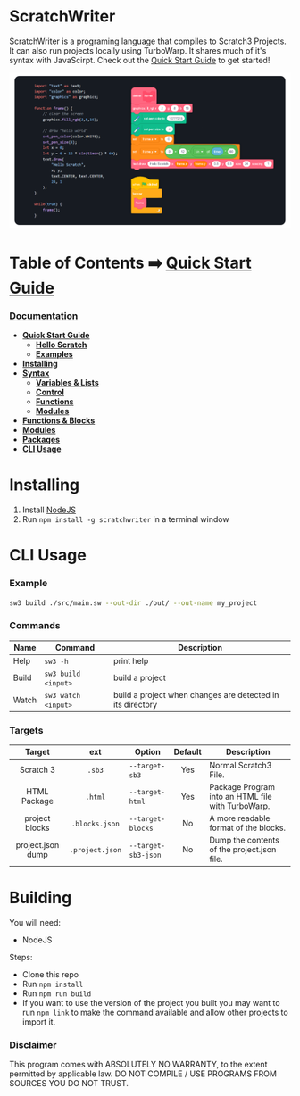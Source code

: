 # ScratchWriter 
ScratchWriter is a programing language that compiles to Scratch3 Projects. It can also run projects locally using TurboWarp. It shares much of it's syntax with JavaScirpt. Check out the [Quick Start Guide](./docs/quick_start.md) to get started!

![Hello World Program Code and Blocks](./docs/images/hello_scratch/hello_scratch.png)

# Table of Contents ➡️ [Quick Start Guide](./docs/quick_start.md)
### **[Documentation](./readme.md)**
- **[Quick Start Guide](./docs/quick_start.md)**
  - **[Hello Scratch](./docs/examples/hello_scratch.md)**
  - **[Examples](https://github.com/ScratchWriter/sw_examples/tree/main)**
- **[Installing](#installing)**
- **[Syntax](./docs/syntax.md)**
  - **[Variables & Lists](./docs/syntax.md/#variables--lists)**
  - **[Control](./docs/syntax.md/#control-statements)**
  - **[Functions](./docs/syntax.md/#functions)**
  - **[Modules](./docs/syntax.md/#modules--assets)**
- **[Functions & Blocks](./docs/builtin.md)**
- **[Modules](./docs/modules/index.md)**
- **[Packages](./docs/packages.md)**
- **[CLI Usage](#cli-usage)**

# Installing
1. Install [NodeJS](https://nodejs.org/en)
1. Run `npm install -g scratchwriter` in a terminal window

# CLI Usage
### Example
```sh
sw3 build ./src/main.sw --out-dir ./out/ --out-name my_project
```
### Commands
| Name     | Command               | Description     |
| -------- | --------------------- | --------------- |
| Help     | `sw3 -h`              | print help      |
| Build    | `sw3 build <input>`   | build a project |
| Watch    | `sw3 watch <input>`   | build a project when changes are detected in its directory |

### Targets
| Target            | ext                  |  Option             | Default | Description |
| :---------------: | :------------------: | ------------------- | :-----: | ----------- |
| Scratch 3         | `.sb3`               | `--target-sb3`      | Yes     | Normal Scratch3 File. |
| HTML Package      | `.html`              | `--target-html`     | Yes     | Package Program into an HTML file with TurboWarp. |
| project blocks    | `.blocks.json`       | `--target-blocks`   | No      | A more readable format of the blocks. |
| project.json dump | `.project.json`      | `--target-sb3-json` | No      | Dump the contents of the project.json file. |

# Building
You will need:
- NodeJS

Steps:
- Clone this repo
- Run `npm install`
- Run `npm run build`
- If you want to use the version of the project you built you may want to run `npm link` to make the command available and allow other projects to import it.

### Disclaimer
This program comes with ABSOLUTELY NO WARRANTY, to the extent permitted by applicable law. DO NOT COMPILE / USE PROGRAMS FROM SOURCES YOU DO NOT TRUST.